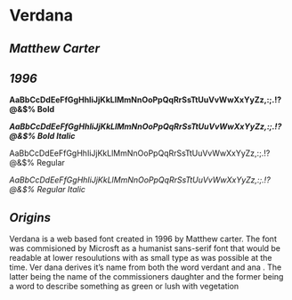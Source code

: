 # **Verdana**


## *Matthew Carter*
## *1996*

**AaBbCcDdEeFfGgHhIiJjKkLlMmNnOoPpQqRrSsTtUuVvWwXxYyZz,:;.!?@&$%
Bold**

***AaBbCcDdEeFfGgHhIiJjKkLlMmNnOoPpQqRrSsTtUuVvWwXxYyZz,:;.!?@&$%
Bold Italic***

AaBbCcDdEeFfGgHhIiJjKkLlMmNnOoPpQqRrSsTtUuVvWwXxYyZz,:;.!?@&$%
Regular

*AaBbCcDdEeFfGgHhIiJjKkLlMmNnOoPpQqRrSsTtUuVvWwXxYyZz,:;.!?@&$%
Regular Italic*

## *Origins*

Verdana is a web based font created in 1996 by Matthew carter. The font was commisioned by Microsft as a humanist sans-serif font that would be readable at lower resoulutions with as small type as was possible at the time. Ver dana derives it’s name from both the word verdant and ana . The latter being the name of the commissioners daughter and the former being a word to describe something as green or lush with vegetation 